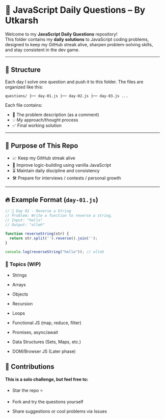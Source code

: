 # 🧠 JavaScript Daily Questions – By Utkarsh

Welcome to my **JavaScript Daily Questions** repository!  
This folder contains my **daily solutions** to JavaScript coding problems, designed to keep my GitHub streak alive, sharpen problem-solving skills, and stay consistent in the dev game.

---

## 📅 Structure

Each day I solve one question and push it to this folder. The files are organized like this:

```
questions/ ├── day-01.js ├── day-02.js ├── day-03.js ...
```

Each file contains:
- 📌 The problem description (as a comment)
- 💡 My approach/thought process
- ✅ Final working solution

---

## 🚀 Purpose of This Repo

- 📈 Keep my GitHub streak alive
- 🧠 Improve logic-building using vanilla JavaScript
- ⏳ Maintain daily discipline and consistency
- 🛠️ Prepare for interviews / contests / personal growth

---

## 🔥 Example Format (`day-01.js`)

```js
// 🚀 Day 01 - Reverse a String
// Problem: Write a function to reverse a string.
// Input: "hello"
// Output: "olleh"

function reverseString(str) {
  return str.split('').reverse().join('');
}

console.log(reverseString("hello")); // olleh

```


### 📌 Topics (WIP)

-  Strings

- Arrays

- Objects

- Recursion

- Loops

- Functional JS (map, reduce, filter)

- Promises, async/await

- Data Structures (Sets, Maps, etc.)

- DOM/Browser JS (Later phase)

## 🤝 Contributions
 
#### This is a solo challenge, but feel free to:

- Star the repo ⭐

- Fork and try the questions yourself

- Share suggestions or cool problems via Issues

#